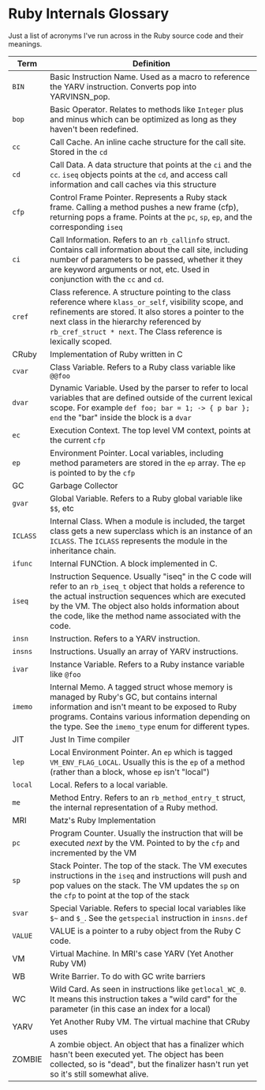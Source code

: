 # Ruby Internals Glossary

Just a list of acronyms I've run across in the Ruby source code and their meanings.

| Term | Definition |
| ---  | -----------|
| `BIN` | Basic Instruction Name. Used as a macro to reference the YARV instruction. Converts pop into YARVINSN_pop. |
| `bop` | Basic Operator. Relates to methods like `Integer` plus and minus which can be optimized as long as they haven't been redefined. |
| `cc` | Call Cache.  An inline cache structure for the call site. Stored in the `cd` |
| `cd` | Call Data. A data structure that points at the `ci` and the `cc`.  `iseq` objects points at the `cd`, and access call information and call caches via this structure |
| `cfp`| Control Frame Pointer. Represents a Ruby stack frame.  Calling a method pushes a new frame (cfp), returning pops a frame. Points at  the `pc`, `sp`, `ep`, and the corresponding `iseq`|
| `ci` | Call Information.  Refers to an `rb_callinfo` struct. Contains call information about the call site, including number of parameters to be passed, whether it they are keyword arguments or not, etc. Used in conjunction with the `cc` and `cd`. |
| `cref` | Class reference. A structure pointing to the class reference where `klass_or_self`, visibility scope, and refinements are stored. It also stores a pointer to the next class in the hierarchy referenced by `rb_cref_struct * next`. The Class reference is lexically scoped. |
| CRuby | Implementation of Ruby written in C |
| `cvar` | Class Variable. Refers to a Ruby class variable like `@@foo` |
| `dvar` | Dynamic Variable. Used by the parser to refer to local variables that are defined outside of the current lexical scope. For example `def foo; bar = 1; -> { p bar }; end` the "bar" inside the block is a `dvar` |
| `ec` | Execution Context. The top level VM context, points at the current `cfp` |
| `ep` | Environment Pointer. Local variables, including method parameters are stored in the `ep` array. The `ep` is pointed to by the `cfp` |
| GC | Garbage Collector |
| `gvar` | Global Variable. Refers to a Ruby global variable like `$$`, etc |
| `ICLASS` | Internal Class. When a module is included, the target class gets a new superclass which is an instance of an `ICLASS`. The `ICLASS` represents the module in the inheritance chain. |
| `ifunc` | Internal FUNCtion. A block implemented in C. |
| `iseq` | Instruction Sequence.  Usually "iseq" in the C code will refer to an `rb_iseq_t` object that holds a reference to the actual instruction sequences which are executed by the VM. The object also holds information about the code, like the method name associated with the code. |
| `insn` | Instruction. Refers to a YARV instruction. |
| `insns` | Instructions. Usually an array of YARV instructions. |
| `ivar` | Instance Variable. Refers to a Ruby instance variable like `@foo` |
| `imemo` | Internal Memo.  A tagged struct whose memory is managed by Ruby's GC, but contains internal information and isn't meant to be exposed to Ruby programs. Contains various information depending on the type.  See the `imemo_type` enum for different types. |
| JIT | Just In Time compiler |
| `lep` | Local Environment Pointer. An `ep` which is tagged `VM_ENV_FLAG_LOCAL`. Usually this is the `ep` of a method (rather than a block, whose `ep` isn't "local") |
| `local` | Local. Refers to a local variable. |
| `me` | Method Entry. Refers to an `rb_method_entry_t` struct, the internal representation of a Ruby method.
| MRI | Matz's Ruby Implementation |
| `pc` | Program Counter. Usually the instruction that will be executed _next_ by the VM. Pointed to by the `cfp` and incremented by the VM |
| `sp` | Stack Pointer. The top of the stack. The VM executes instructions in the `iseq` and instructions will push and pop values on the stack. The VM updates the `sp` on the `cfp` to point at the top of the stack|
| `svar` | Special Variable. Refers to special local variables like `$~` and `$_`. See the `getspecial` instruction in `insns.def` |
| `VALUE` | VALUE is a pointer to a ruby object from the Ruby C code. |
| VM   | Virtual Machine. In MRI's case YARV (Yet Another Ruby VM)
| WB | Write Barrier.  To do with GC write barriers |
| WC | Wild Card. As seen in instructions like `getlocal_WC_0`.  It means this instruction takes a "wild card" for the parameter (in this case an index for a local) |
| YARV | Yet Another Ruby VM.  The virtual machine that CRuby uses |
| ZOMBIE | A zombie object. An object that has a finalizer which hasn't been executed yet. The object has been collected, so is "dead", but the finalizer hasn't run yet so it's still somewhat alive. |
